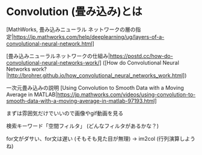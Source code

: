Convolution (畳み込み)とは
====

[MathWorks, 畳み込みニューラル ネットワークの層の指定|https://jp.mathworks.com/help/deeplearning/ug/layers-of-a-convolutional-neural-network.html]

[畳み込みニューラルネットワークの仕組み|https://postd.cc/how-do-convolutional-neural-networks-work/] 
([How do Convolutional Neural Networks work?|http://brohrer.github.io/how_convolutional_neural_networks_work.html])

一次元畳み込みの説明
[Using Convolution to Smooth Data with a Moving Average in MATLAB|https://jp.mathworks.com/videos/using-convolution-to-smooth-data-with-a-moving-average-in-matlab-97193.html]

まずは雰囲気だけでいいので画像やgif動画を見る

検索キーワード「空間フィルタ」 (どんなフィルタがあるかな？)

for文がダサい、for文は遅い (そもそも見た目が無理) -> im2col (行列演算しようね)